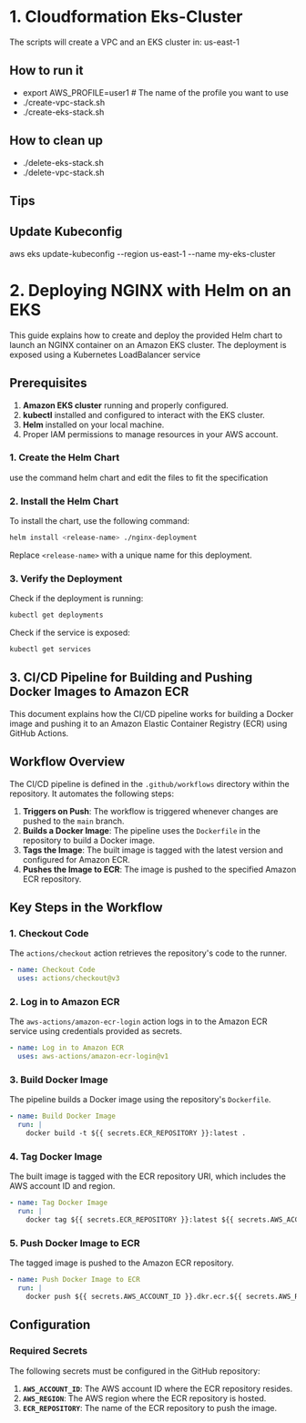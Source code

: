# 1. Cloudformation Eks-Cluster

The scripts will create a VPC and an EKS cluster in: us-east-1

## How to run it
- export AWS_PROFILE=user1 # The name of the profile you want to use
- ./create-vpc-stack.sh
- ./create-eks-stack.sh

## How to clean up
- ./delete-eks-stack.sh
- ./delete-vpc-stack.sh


## Tips

## Update Kubeconfig
aws eks update-kubeconfig --region us-east-1 --name my-eks-cluster

# 2. Deploying NGINX with Helm on an EKS 
This guide explains how to create and deploy the provided Helm chart to launch an NGINX container on an Amazon EKS cluster. The deployment is exposed using a Kubernetes LoadBalancer service

## Prerequisites

1. **Amazon EKS cluster** running and properly configured.
2. **kubectl** installed and configured to interact with the EKS cluster.
3. **Helm** installed on your local machine.
4. Proper IAM permissions to manage resources in your AWS account.


### 1. Create the Helm Chart 
use the command helm chart and edit the files to fit the specification

### 2. Install the Helm Chart
To install the chart, use the following command:

```bash
helm install <release-name> ./nginx-deployment
```

Replace `<release-name>` with a unique name for this deployment.

### 3. Verify the Deployment
Check if the deployment is running:

```bash
kubectl get deployments
```

Check if the service is exposed:

```bash
kubectl get services
```

## 3. CI/CD Pipeline for Building and Pushing Docker Images to Amazon ECR
This document explains how the CI/CD pipeline works for building a Docker image and pushing it to an Amazon Elastic Container Registry (ECR) using GitHub Actions.

## Workflow Overview

The CI/CD pipeline is defined in the `.github/workflows` directory within the repository. It automates the following steps:

1. **Triggers on Push**: The workflow is triggered whenever changes are pushed to the `main` branch.
2. **Builds a Docker Image**: The pipeline uses the `Dockerfile` in the repository to build a Docker image.
3. **Tags the Image**: The built image is tagged with the latest version and configured for Amazon ECR.
4. **Pushes the Image to ECR**: The image is pushed to the specified Amazon ECR repository.

## Key Steps in the Workflow

### 1. Checkout Code
The `actions/checkout` action retrieves the repository's code to the runner.

```yaml
- name: Checkout Code
  uses: actions/checkout@v3
```

### 2. Log in to Amazon ECR
The `aws-actions/amazon-ecr-login` action logs in to the Amazon ECR service using credentials provided as secrets.

```yaml
- name: Log in to Amazon ECR
  uses: aws-actions/amazon-ecr-login@v1
```

### 3. Build Docker Image
The pipeline builds a Docker image using the repository's `Dockerfile`.

```yaml
- name: Build Docker Image
  run: |
    docker build -t ${{ secrets.ECR_REPOSITORY }}:latest .
```

### 4. Tag Docker Image
The built image is tagged with the ECR repository URI, which includes the AWS account ID and region.

```yaml
- name: Tag Docker Image
  run: |
    docker tag ${{ secrets.ECR_REPOSITORY }}:latest ${{ secrets.AWS_ACCOUNT_ID }}.dkr.ecr.${{ secrets.AWS_REGION }}.amazonaws.com/${{ secrets.ECR_REPOSITORY }}:latest
```

### 5. Push Docker Image to ECR
The tagged image is pushed to the Amazon ECR repository.

```yaml
- name: Push Docker Image to ECR
  run: |
    docker push ${{ secrets.AWS_ACCOUNT_ID }}.dkr.ecr.${{ secrets.AWS_REGION }}.amazonaws.com/${{ secrets.ECR_REPOSITORY }}:latest
```

## Configuration

### Required Secrets
The following secrets must be configured in the GitHub repository:

1. **`AWS_ACCOUNT_ID`**: The AWS account ID where the ECR repository resides.
2. **`AWS_REGION`**: The AWS region where the ECR repository is hosted.
3. **`ECR_REPOSITORY`**: The name of the ECR repository to push the image.
